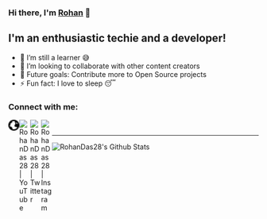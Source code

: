 ### Hi there, I'm [Rohan][website] 👋

## I'm an enthusiastic techie and a developer!
- 🌱 I’m still a learner 😅
- 👯 I’m looking to collaborate with other content creators
- 🥅 Future goals: Contribute more to Open Source projects 
- ⚡ Fun fact: I love to sleep 😴

### Connect with me:

[<img align="left" alt="RohanDas28" width="22px" src="https://raw.githubusercontent.com/iconic/open-iconic/master/svg/globe.svg" />][website]
[<img align="left" alt="RohanDas28 | YouTube" width="22px" src="https://cdn.jsdelivr.net/npm/simple-icons@v3/icons/youtube.svg" />][youtube]
[<img align="left" alt="RohanDas28 | Twitter" width="22px" src="https://cdn.jsdelivr.net/npm/simple-icons@v3/icons/twitter.svg" />][twitter]
[<img align="left" alt="RohanDas28 | Instagram" width="22px" src="https://cdn.jsdelivr.net/npm/simple-icons@v3/icons/instagram.svg" />][instagram]

<br />

---
<img align="left" alt="RohanDas28's Github Stats" src="https://github-readme-stats.vercel.app/api?username=RohanDas28&show_icons=true&hide_border=true&theme=radical" />




[website]: https://rohandas28.github.io/
[twitter]: https://twitter.com/RohanDas28
[youtube]: https://youtube.com/RohanDasTech
[instagram]: https://instagram.com/RohanDasRD
